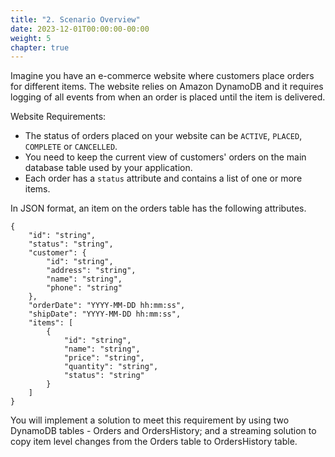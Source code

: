 ```yaml
---
title: "2. Scenario Overview"
date: 2023-12-01T00:00:00-00:00
weight: 5
chapter: true
---
```


Imagine you have an e-commerce website where customers place orders for different items. The website relies on Amazon DynamoDB and it requires logging of all events from when an order is placed until the item is delivered.

Website Requirements:

* The status of orders placed on your website can be `ACTIVE`, `PLACED`, `COMPLETE` or `CANCELLED`.
* You need to keep the current view of customers' orders on the main database table used by your application.
* Each order has a `status` attribute and contains a list of one or more items.

In JSON format, an item on the orders table has the following attributes.

```
{
    "id": "string",
    "status": "string",
    "customer": {
        "id": "string",
        "address": "string",
        "name": "string",
        "phone": "string"
    },
    "orderDate": "YYYY-MM-DD hh:mm:ss",
    "shipDate": "YYYY-MM-DD hh:mm:ss",
    "items": [
        {
            "id": "string",
            "name": "string",
            "price": "string",
            "quantity": "string",
            "status": "string"
        }
    ]
}
```

You will implement a solution to meet this requirement by using two DynamoDB tables - Orders and OrdersHistory; and a streaming solution to copy item level changes from the Orders table to OrdersHistory table.
